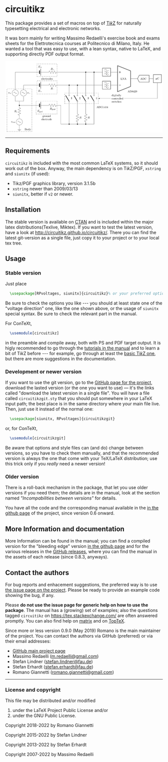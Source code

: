 
circuitikz
==========

This package provides a set of macros on top of [Ti*k*Z](https://github.com/pgf-tikz/pgf) for naturally typesetting electrical and electronic networks.

It was born mainly for writing Massimo Redaelli's exercise book and exams sheets for the Elettrotecnica courses at Politecnico di Milano, Italy. He wanted a tool that was easy to use, with a lean syntax, native to LaTeX, and supporting directly PDF output format.

![examle of a complex circuit](./example_ctikz.png)

--------------

## Requirements

`circuitikz` is included with the most common LaTeX systems, so it should work out of the box. Anyway, the main dependency is on Ti*k*Z/PGF, `xstring` and `siunitx` (if used):

* Tikz/PGF graphics library, version 3.1.5b
* `xstring` newer than 2009/03/13
* `siunitx`, better if `v2` or newer.

## Installation
The stable version is available on [CTAN](https://ctan.org/pkg/circuitikz?lang=en) and is included within the major latex distributions(Texlive, Miktex). If you want to test the latest version, have a look at http://circuitikz.github.io/circuitikz/. There you can find the latest git-version as a single file, just copy it to your project or to your local tex tree.

## Usage
### Stable version
Just place
```latex
  \usepackage[RPvoltages, siunitx]{circuitikz}% or your preferred options
```
Be sure to check the options you like --- you should at least state one of the "voltage direction" one, like the one shown above, or the usage of `siunitx` special syntax. Be sure to check the relevant part in the manual.

For ConTeXt,
```latex
  \usemodule[circuitikz]
```
in the preamble and compile away, both with PS and PDF target output. It is higly recommended to go through the [tutorials in the manual](https://circuitikz.github.io/circuitikz/circuitikzmanualgit.pdf#c) and to learn a bit of Ti*k*Z before --- for example, go through at least the [basic Ti*k*Z one](https://tikz.dev/tutorial), but there are more suggestions in the documentation.

### Development or newer version

If you want to use the git version, go to the [GitHub page for the project](https://circuitikz.github.io/circuitikz/), download the lasted version (or the one you want to use)  — it's the links called "download the latest version in a single file". You will have a file called `circuitikzgit.sty` that you should put somewhere in your LaTeX input path; the best place is in the same directory where your main file live. Then, just use it instead of the normal one:

```latex
  \usepackage[siunitx, RPvoltages]{circuitikzgit}
```
or, for ConTeXt,
```latex
  \usemodule[circuitikzgit]
```

Be aware that options and style files can (and do) change between versions, so you have to check them manually, and that the recommended version is always the one that come with your TeX/LaTeX distribution; use this trick only if you *really* need a newer version!

### Older version

There is a roll-back mechanism in the package, that let you use older versions if you need them; the details are in the manual, look at the section named *"Incompabilities between versions"*  for details.

You have all the code and the corresponding manual available in the  [in the github page](http://circuitikz.github.io/circuitikz/)  of the project, since version 0.6 onward.

## More Information and documentation
More Information can be found in the manual; you can find a compiled version for the "bleeding edge" version [in the github page](http://circuitikz.github.io/circuitikz/circuitikzmanualgit.pdf) and for the various releases in the [GitHub releases](https://github.com/circuitikz/circuitikz/releases), where you can find the manual in the assets of each release (since 0.8.3, anyways).

## Contact the authors

For bug reports and enhacement suggestions, the preferred way is to use [the issue page on the project](https://github.com/circuitikz/circuitikz/issues). Please be ready to provide an example code showing the bug, if any.

Please **do not use the issue page for generic help on how to use the package**. The manual has a (growing) set of examples; also the questions tagged `circuitikz` on  https://tex.stackexchange.com/ are often answered promptly. You can also find help on [matrix](https://app.element.io/#/room/#pgf-tikz:matrix.org) and on [TopTeX](https://topanswers.xyz/tex).

Since more or less version 0.9.0 (May 2019) Romano is the main maintainer of the project. You can contact the authors via GitHub (preferred) or via their email addresses:

* [GitHub main project page](https://github.com/circuitikz/circuitikz)
* Massimo Redaelli (m.redaelli@gmail.com)
* Stefan Lindner (stefan.lindner@fau.de)
* Stefan Erhardt (stefan.erhardt@fau.de)
* Romano Giannetti (romano.giannetti@gmail.com)

-------------
### License and copyright

This file may be distributed and/or modified

1. under the LaTeX Project Public License and/or
2. under the GNU Public License.

Copyright 2018-2022 by Romano Giannetti

Copyright 2015-2022 by Stefan Lindner

Copyright 2013-2022 by Stefan Erhardt

Copyright 2007-2022 by Massimo Redaelli


